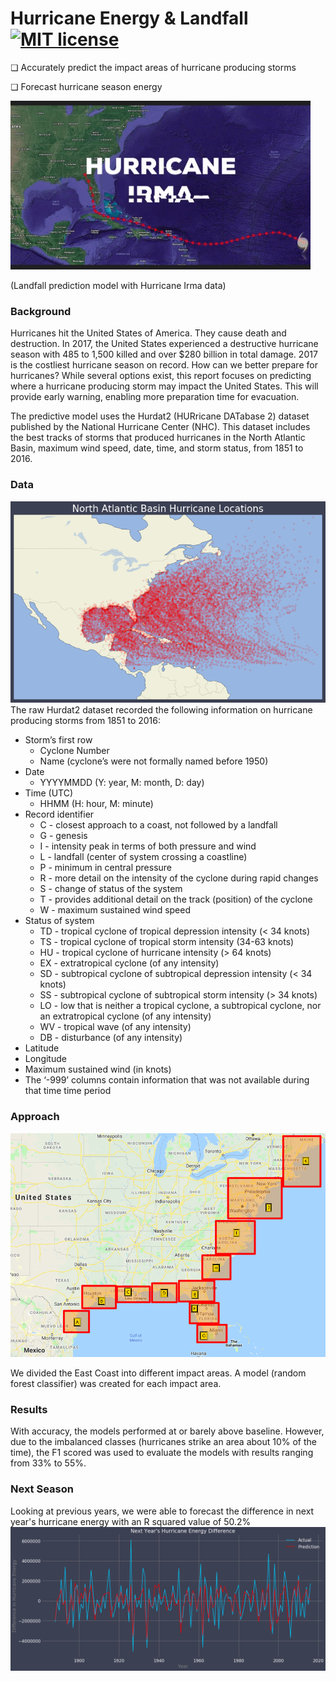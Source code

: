# Hurricane Energy & Landfall [![MIT license](http://img.shields.io/badge/license-MIT-brightgreen.svg)](http://opensource.org/licenses/MIT)

❏ Accurately predict the impact areas of hurricane producing storms

❏ Forecast hurricane season energy

![Hurricane forecasting gif](https://github.com/blane07/altantic-hurricane-paths/blob/master/images/giphy.gif)

(Landfall prediction model with Hurricane Irma data)

### Background
Hurricanes   hit   the   United   States   of   America.   They   cause   death   and   destruction.   In   2017,  the   United   States   experienced   a   destructive   hurricane   season   with   485   to   1,500   killed   and  over   $280   billion   in   total   damage.   2017   is   the   costliest   hurricane   season   on   record.   How  can   we   better   prepare   for   hurricanes?   While   several   options   exist,   this   report   focuses   on  predicting   where   a   hurricane   producing   storm   may   impact   the   United   States.   This   will  provide early warning, enabling more preparation time for evacuation. 
 
The   predictive   model   uses   the   Hurdat2   (HURricane   DATabase   2)   dataset   published   by   the  National   Hurricane   Center   (NHC).   This   dataset   includes   the   best   tracks   of   storms   that  produced   hurricanes   in   the   North   Atlantic   Basin,   maximum   wind   speed,   date,   time,   and  storm status, from 1851 to 2016. 

### Data
![Paths](https://github.com/blane07/altantic-hurricane-paths/blob/master/images/paths.png)
The raw Hurdat2 dataset recorded the following information on hurricane producing storms from 1851 to 2016: 
* Storm’s first row 
  * Cyclone Number 
  * Name (cyclone’s were not formally named before 1950) 
* Date 
  * YYYYMMDD (Y: year, M: month, D: day) 
* Time (UTC) 
  * HHMM (H: hour, M: minute) 
* Record identifier 
  * C - closest approach to a coast, not followed by a landfall 
  * G - genesis 
  * I - intensity peak in terms of both pressure and wind 
  * L - landfall (center of system crossing a coastline) 
  * P - minimum in central pressure 
  * R - more detail on the intensity of the cyclone during rapid changes 
  * S - change of status of the system 
  * T - provides additional detail on the track (position) of the cyclone 
  * W - maximum sustained wind speed 
* Status of system 
  * TD - tropical cyclone of tropical depression intensity (< 34 knots) 
  * TS - tropical cyclone of tropical storm intensity (34-63 knots) 
  * HU - tropical cyclone of hurricane intensity (> 64 knots) 
  * EX - extratropical cyclone (of any intensity) 
  * SD - subtropical cyclone of subtropical depression intensity (< 34 knots) 
  * SS - subtropical cyclone of subtropical storm intensity (> 34 knots) 
  * LO - low that is neither a tropical cyclone, a subtropical cyclone, nor an extratropical cyclone (of any intensity) 
  * WV - tropical wave (of any intensity) 
  * DB - disturbance (of any intensity)  
* Latitude 
* Longitude 
* Maximum sustained wind (in knots)  
* The ‘-999’ columns contain information that was not available during that time time period 

### Approach
![Impact areas](https://github.com/blane07/altantic-hurricane-paths/blob/master/images/USA_zones.png)

We divided the East Coast into different impact areas. A model (random forest classifier) was created for each impact area.

### Results
With accuracy, the models performed at or barely above baseline. However, due to the imbalanced classes (hurricanes strike an area about 10% of the time), the F1 scored was used to evaluate the models with results ranging from 33% to 55%.

### Next Season
Looking at previous years, we were able to forecast the difference in next year's hurricane energy with an R squared value of 50.2%
![Energy](https://github.com/blane07/altantic-hurricane-paths/blob/master/images/time_series.png)

